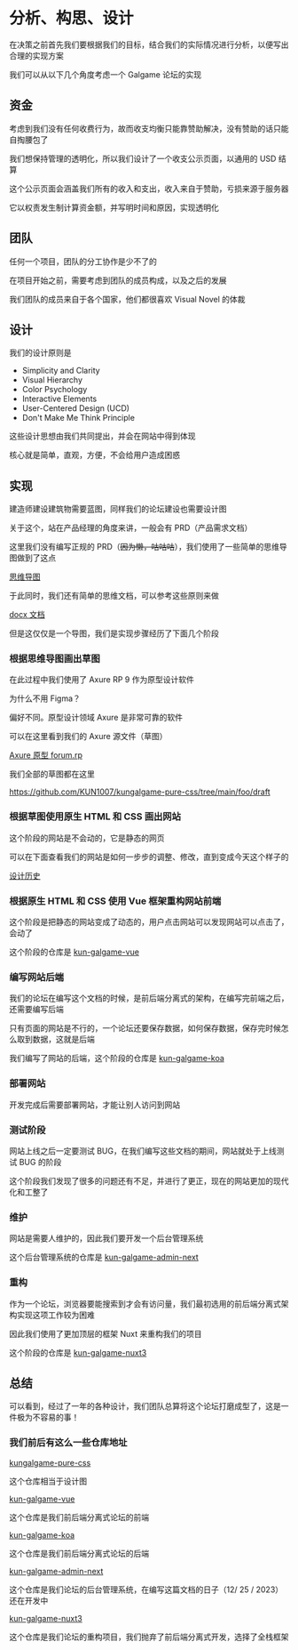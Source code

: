 # 分析、构思、设计

在决策之前首先我们要根据我们的目标，结合我们的实际情况进行分析，以便写出合理的实现方案

我们可以从以下几个角度考虑一个 Galgame 论坛的实现

## 资金

考虑到我们没有任何收费行为，故而收支均衡只能靠赞助解决，没有赞助的话只能自掏腰包了

我们想保持管理的透明化，所以我们设计了一个收支公示页面，以通用的 USD 结算

这个公示页面会涵盖我们所有的收入和支出，收入来自于赞助，亏损来源于服务器

它以权责发生制计算资金额，并写明时间和原因，实现透明化

## 团队

任何一个项目，团队的分工协作是少不了的

在项目开始之前，需要考虑到团队的成员构成，以及之后的发展

我们团队的成员来自于各个国家，他们都很喜欢 Visual Novel 的体裁

## 设计

我们的设计原则是

* Simplicity and Clarity
* Visual Hierarchy
* Color Psychology
* Interactive Elements
* User-Centered Design (UCD)
* Don't Make Me Think Principle

这些设计思想由我们共同提出，并会在网站中得到体现

核心就是简单，直观，方便，不会给用户造成困惑

## 实现

建造师建设建筑物需要蓝图，同样我们的论坛建设也需要设计图

关于这个，站在产品经理的角度来讲，一般会有 PRD（产品需求文档）

这里我们没有编写正规的 PRD（~~因为懒，咕咕咕~~），我们使用了一些简单的思维导图做到了这点

[思维导图](https://github.com/KUN1007/kungalgame-pure-css/blob/main/foo/PRD/kungal.com-2.png)

于此同时，我们还有简单的思维文档，可以参考这些原则来做

[docx 文档](https://github.com/KUN1007/kungalgame-pure-css/blob/main/foo/kungalgame/about.docx)

但是这仅仅是一个导图，我们是实现步骤经历了下面几个阶段

### 根据思维导图画出草图

在此过程中我们使用了 Axure RP 9 作为原型设计软件

为什么不用 Figma？

偏好不同。原型设计领域 Axure 是非常可靠的软件

可以在这里看到我们的 Axure 源文件（草图）

[Axure 原型 forum.rp](https://github.com/KUN1007/kungalgame-pure-css/blob/main/foo/draft/forum.rp)

我们全部的草图都在这里

https://github.com/KUN1007/kungalgame-pure-css/tree/main/foo/draft

### 根据草图使用原生 HTML 和 CSS 画出网站

这个阶段的网站是不会动的，它是静态的网页

可以在下面查看我们的网站是如何一步步的调整、修改，直到变成今天这个样子的

[设计历史](https://github.com/KUN1007/kungalgame-pure-css/tree/main/foo/design-history)

### 根据原生 HTML 和 CSS 使用 Vue 框架重构网站前端

这个阶段是把静态的网站变成了动态的，用户点击网站可以发现网站可以点击了，会动了

这个阶段的仓库是 [kun-galgame-vue](https://github.com/KUN1007/kun-galgame-vue)

### 编写网站后端

我们的论坛在编写这个文档的时候，是前后端分离式的架构，在编写完前端之后，还需要编写后端

只有页面的网站是不行的，一个论坛还要保存数据，如何保存数据，保存完时候怎么取到数据，这就是后端

我们编写了网站的后端，这个阶段的仓库是 [kun-galgame-koa](https://github.com/KUN1007/kun-galgame-koa)

### 部署网站

开发完成后需要部署网站，才能让别人访问到网站

### 测试阶段

网站上线之后一定要测试 BUG，在我们编写这些文档的期间，网站就处于上线测试 BUG 的阶段

这个阶段我们发现了很多的问题还有不足，并进行了更正，现在的网站更加的现代化和工整了

### 维护

网站是需要人维护的，因此我们要开发一个后台管理系统

这个后台管理系统的仓库是 [kun-galgame-admin-next](http://github.com/KUN1007/kun-galgame-admin-next)

### 重构

作为一个论坛，浏览器要能搜索到才会有访问量，我们最初选用的前后端分离式架构实现这项工作较为困难

因此我们使用了更加顶层的框架 Nuxt 来重构我们的项目

这个阶段的仓库是 [kun-galgame-nuxt3](https://github.com/KUN1007/kun-galgame-nuxt3)

## 总结

可以看到，经过了一年的各种设计，我们团队总算将这个论坛打磨成型了，这是一件极为不容易的事！

### 我们前后有这么一些仓库地址

[kungalgame-pure-css](https://github.com/KUN1007/kungalgame-pure-css)

这个仓库相当于设计图

[kun-galgame-vue](https://github.com/KUN1007/kun-galgame-vue)

这个仓库是我们前后端分离式论坛的前端

[kun-galgame-koa](https://github.com/KUN1007/kun-galgame-koa)

这个仓库是我们前后端分离式论坛的后端

[kun-galgame-admin-next](https://github.com/KUN1007/kun-galgame-admin-next)

这个仓库是我们论坛的后台管理系统，在编写这篇文档的日子（12/ 25 / 2023）还在开发中

[kun-galgame-nuxt3](https://github.com/KUN1007/kun-galgame-nuxt3)

这个仓库是我们论坛的重构项目，我们抛弃了前后端分离式开发，选择了全栈框架


